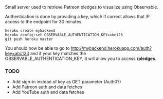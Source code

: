 Small server used to retrieve Patreon pledges to visualize using Observable.

Authentication is done by providing a key, which if correct allows that IP access to the endpoint for 30 minutes.


```
heroku create mybackend
heroku config:set OBSERVABLE_AUTHENTICATION_KEY=abc123
git push heroku master
```

You should now be able to go to http://mybackend.herokuapp.com/auth?key=abc123 and if your key matches the OBSERVABLE_AUTHENTICATION_KEY, it will allow you to access **/pledges**.


### TODO

- Add sign-in instead of key as GET parameter (Auth0?)
- Add Patreon auth and data fetches
- Add YouTube auth and data fetches